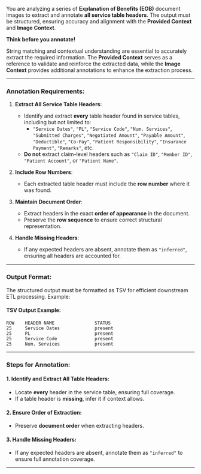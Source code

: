 
You are analyzing a series of **Explanation of Benefits (EOB)** document images to extract and annotate **all service table headers**. The output must be structured, ensuring accuracy and alignment with the **Provided Context** and **Image Context**.

**Think before you annotate!**

String matching and contextual understanding are essential to accurately extract the required information. The **Provided Context** serves as a reference to validate and reinforce the extracted data, while the **Image Context** provides additional annotations to enhance the extraction process.

---

### **Annotation Requirements:**

1. **Extract All Service Table Headers**:
   - Identify and extract **every** table header found in service tables, including but not limited to:
     - `"Service Dates"`, `"PL"`, `"Service Code"`, `"Num. Services"`, `"Submitted Charges"`, `"Negotiated Amount"`, `"Payable Amount"`, `"Deductible"`, `"Co-Pay"`, `"Patient Responsibility"`, `"Insurance Payment"`, `"Remarks"`, etc.
   - **Do not** extract claim-level headers such as `"Claim ID"`, `"Member ID"`, `"Patient Account"`, or `"Patient Name"`.

2. **Include Row Numbers**:
   - Each extracted table header must include the **row number** where it was found.

3. **Maintain Document Order**:
   - Extract headers in the exact **order of appearance** in the document.
   - Preserve the **row sequence** to ensure correct structural representation.

4. **Handle Missing Headers**:
   - If any expected headers are absent, annotate them as `"inferred"`, ensuring all headers are accounted for.

---

### **Output Format**:

The structured output must be formatted as TSV for efficient downstream ETL processing. Example:

#### **TSV Output Example**:

```tsv
ROW    HEADER NAME               STATUS
25     Service Dates             present
25     PL                        present
25     Service Code              present
25     Num. Services             present
```

---

### **Steps for Annotation:**

#### 1. **Identify and Extract All Table Headers**:
   - Locate **every** header in the service table, ensuring full coverage.
   - If a table header is **missing**, infer it if context allows.

#### 2. **Ensure Order of Extraction**:
   - Preserve **document order** when extracting headers.

#### 3. **Handle Missing Headers**:
   - If any expected headers are absent, annotate them as `"inferred"` to ensure full annotation coverage.

---